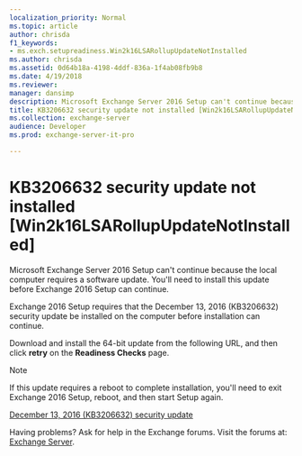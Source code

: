 ```yaml
---
localization_priority: Normal
ms.topic: article
author: chrisda
f1_keywords:
- ms.exch.setupreadiness.Win2k16LSARollupUpdateNotInstalled
ms.author: chrisda
ms.assetid: 0d64b18a-4198-4ddf-836a-1f4ab08fb9b8
ms.date: 4/19/2018
ms.reviewer: 
manager: dansimp
description: Microsoft Exchange Server 2016 Setup can't continue because the local computer requires a software update. You'll need to install this update before Exchange 2016 Setup can continue.
title: KB3206632 security update not installed [Win2k16LSARollupUpdateNotInstalled]
ms.collection: exchange-server
audience: Developer
ms.prod: exchange-server-it-pro

---
```


# KB3206632 security update not installed [Win2k16LSARollupUpdateNotInstalled]

Microsoft Exchange Server 2016 Setup can't continue because the local computer requires a software update. You'll need to install this update before Exchange 2016 Setup can continue.

Exchange 2016 Setup requires that the December 13, 2016 (KB3206632) security update be installed on the computer before installation can continue.

Download and install the 64-bit update from the following URL, and then click **retry** on the **Readiness Checks** page.

> [!NOTE]
> If this update requires a reboot to complete installation, you'll need to exit Exchange 2016 Setup, reboot, and then start Setup again.

[December 13, 2016 (KB3206632) security update](https://go.microsoft.com/fwlink/p/?linkid=837748)

Having problems? Ask for help in the Exchange forums. Visit the forums at: [Exchange Server](https://go.microsoft.com/fwlink/p/?linkId=60612).
